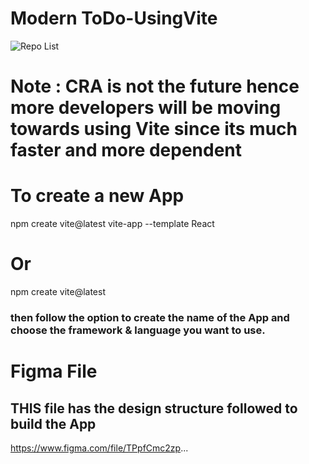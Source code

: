 # Modern ToDo-UsingVite

![Repo List](image/image.png)

# Note : CRA is not the future hence more developers will be moving towards using Vite since its much faster and more dependent

# To create a new App
npm create vite@latest vite-app --template React

# Or
npm create vite@latest 

### then follow the option to create the name of the App and choose the framework & language you want to use.

# Figma File
## THIS file has the design structure followed to build the App
https://www.figma.com/file/TPpfCmc2zp...
